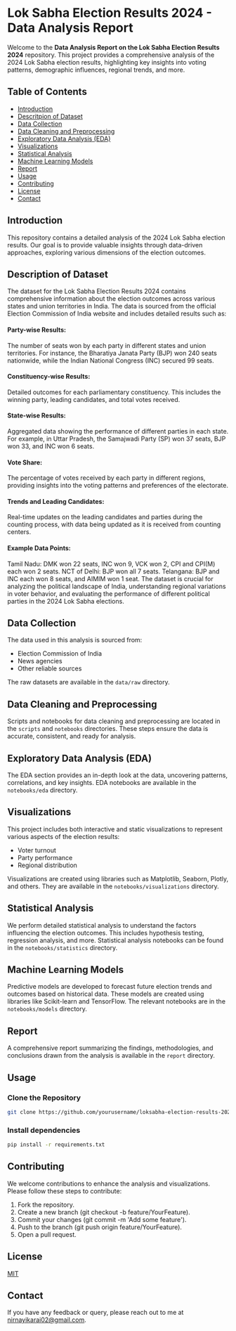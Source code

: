 # Lok Sabha Election Results 2024 - Data Analysis Report

Welcome to the **Data Analysis Report on the Lok Sabha Election Results 2024** repository. This project provides a comprehensive analysis of the 2024 Lok Sabha election results, highlighting key insights into voting patterns, demographic influences, regional trends, and more.

## Table of Contents

- [Introduction](#introduction)
- [Descritpion of Dataset](#description-of-dataset)
- [Data Collection](#data-collection)
- [Data Cleaning and Preprocessing](#data-cleaning-and-preprocessing)
- [Exploratory Data Analysis (EDA)](#exploratory-data-analysis-eda)
- [Visualizations](#visualizations)
- [Statistical Analysis](#statistical-analysis)
- [Machine Learning Models](#machine-learning-models)
- [Report](#report)
- [Usage](#usage)
- [Contributing](#contributing)
- [License](#license)
- [Contact](#contact)

## Introduction

This repository contains a detailed analysis of the 2024 Lok Sabha election results. Our goal is to provide valuable insights through data-driven approaches, exploring various dimensions of the election outcomes.

## Description of Dataset

The dataset for the Lok Sabha Election Results 2024 contains comprehensive information about the election outcomes across various states and union territories in India. The data is sourced from the official Election Commission of India website and includes detailed results such as:

#### Party-wise Results: 
The number of seats won by each party in different states and union territories. For instance, the Bharatiya Janata Party (BJP) won 240 seats nationwide, while the Indian National Congress (INC) secured 99 seats.

#### Constituency-wise Results: 
Detailed outcomes for each parliamentary constituency. This includes the winning party, leading candidates, and total votes received.

#### State-wise Results: 
Aggregated data showing the performance of different parties in each state. For example, in Uttar Pradesh, the Samajwadi Party (SP) won 37 seats, BJP won 33, and INC won 6 seats.

#### Vote Share: 
The percentage of votes received by each party in different regions, providing insights into the voting patterns and preferences of the electorate.

#### Trends and Leading Candidates: 
Real-time updates on the leading candidates and parties during the counting process, with data being updated as it is received from counting centers.

#### Example Data Points:
Tamil Nadu: DMK won 22 seats, INC won 9, VCK won 2, CPI and CPI(M) each won 2 seats.
NCT of Delhi: BJP won all 7 seats.
Telangana: BJP and INC each won 8 seats, and AIMIM won 1 seat.
The dataset is crucial for analyzing the political landscape of India, understanding regional variations in voter behavior, and evaluating the performance of different political parties in the 2024 Lok Sabha elections.


## Data Collection

The data used in this analysis is sourced from:
- Election Commission of India
- News agencies
- Other reliable sources

The raw datasets are available in the `data/raw` directory.

## Data Cleaning and Preprocessing

Scripts and notebooks for data cleaning and preprocessing are located in the `scripts` and `notebooks` directories. These steps ensure the data is accurate, consistent, and ready for analysis.

## Exploratory Data Analysis (EDA)

The EDA section provides an in-depth look at the data, uncovering patterns, correlations, and key insights. EDA notebooks are available in the `notebooks/eda` directory.

## Visualizations

This project includes both interactive and static visualizations to represent various aspects of the election results:
- Voter turnout
- Party performance
- Regional distribution

Visualizations are created using libraries such as Matplotlib, Seaborn, Plotly, and others. They are available in the `notebooks/visualizations` directory.

## Statistical Analysis

We perform detailed statistical analysis to understand the factors influencing the election outcomes. This includes hypothesis testing, regression analysis, and more. Statistical analysis notebooks can be found in the `notebooks/statistics` directory.

## Machine Learning Models

Predictive models are developed to forecast future election trends and outcomes based on historical data. These models are created using libraries like Scikit-learn and TensorFlow. The relevant notebooks are in the `notebooks/models` directory.

## Report

A comprehensive report summarizing the findings, methodologies, and conclusions drawn from the analysis is available in the `report` directory.












## Usage

### Clone the  Repository

```sh
git clone https://github.com/yourusername/loksabha-election-results-2024.git
```

### Install dependencies

```sh
pip install -r requirements.txt
```

## Contributing

We welcome contributions to enhance the analysis and visualizations. Please follow these steps to contribute:

1. Fork the repository.
2. Create a new branch (git checkout -b feature/YourFeature).
3. Commit your changes (git commit -m 'Add some feature').
3. Push to the branch (git push origin feature/YourFeature).
4. Open a pull request.


## License

[MIT](https://choosealicense.com/licenses/mit/)


## Contact

If you have any feedback or query, please reach out to me at nirnayikarai02@gmail.com.

